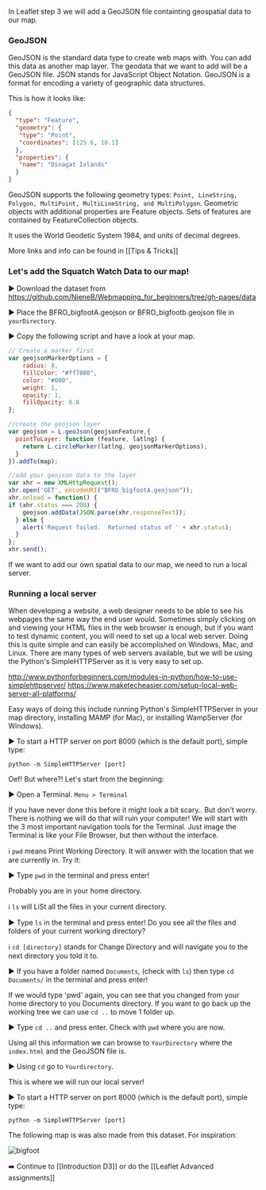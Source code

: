 In Leaflet step 3 we will add a GeoJSON file containting geospatial data to our map.

### GeoJSON
GeoJSON is the standard data type to create web maps with. You can add this data as another map layer.
The geodata that we want to add will be a GeoJSON file. JSON stands for JavaScript Object Notation. GeoJSON is a format for encoding a variety of geographic data structures.

This is how it looks like:

``` JSON
{
  "type": "Feature",
  "geometry": {
   "type": "Point",
   "coordinates": [125.6, 10.1]
  },
  "properties": {
   "name": "Dinagat Islands"
  }
}
```

GeoJSON supports the following geometry types: `Point, LineString, Polygon, MultiPoint, MultiLineString, and MultiPolygon`. Geometric objects with additional properties are Feature objects. Sets of features are contained by FeatureCollection objects.

It uses the World Geodetic System 1984, and units of decimal degrees.

More links and info can be found in [[Tips & Tricks]]


### Let's add the Squatch Watch Data to our map!

:arrow_forward: Download the dataset from https://github.com/NieneB/Webmapping_for_beginners/tree/gh-pages/data

:arrow_forward: Place the BFRO_bigfootA.geojson or BFRO_bigfootb.geojson file in `yourDirectory`.

:arrow_forward: Copy the following script and have a look at your map.

``` js
// Create a marker first
var geojsonMarkerOptions = {
    radius: 8,
    fillColor: "#ff7800",
    color: "#000",
    weight: 1,
    opacity: 1,
    fillOpacity: 0.8
};

//create the geojson layer
var geojson = L.geoJson(geojsonFeature,{
  pointToLayer: function (feature, latlng) {
    return L.circleMarker(latlng, geojsonMarkerOptions);
  }
}).addTo(map);

//add your geojson data to the layer
var xhr = new XMLHttpRequest();
xhr.open('GET', encodeURI("BFRO_bigfootA.geojson"));
xhr.onload = function() {
if (xhr.status === 200) {
    geojson.addData(JSON.parse(xhr.responseText));
  } else {
    alert('Request failed.  Returned status of ' + xhr.status);
  }
};
xhr.send();
```

If we want to add our own spatial data to our map, we need to run a local server.

### Running a local server

When developing a website, a web designer needs to be able to see his webpages the same way the end user would. Sometimes simply clicking on and viewing your HTML files in the web browser is enough, but if you want to test dynamic content, you will need to set up a local web server. Doing this is quite simple and can easily be accomplished on Windows, Mac, and Linux. There are many types of web servers available, but we will be using the Python's SimpleHTTPServer as it is very easy to set up.

http://www.pythonforbeginners.com/modules-in-python/how-to-use-simplehttpserver/
https://www.maketecheasier.com/setup-local-web-server-all-platforms/



Easy ways of doing this include running Python's SimpleHTTPServer in your map directory, installing MAMP (for Mac), or installing WampServer (for Windows). 

:arrow_forward: To start a HTTP server on port 8000 (which is the default port), simple type:

```
python -m SimpleHTTPServer [port]
```

Oef! But where?! 
Let's start from the beginning:

 :arrow_forward: Open a Terminal. `Menu > Terminal`

If you have never done this before it might look a bit scary.. But don't worry. There is nothing we will do that will ruin your computer! We will start with the 3 most important navigation tools for the Terminal. Just image the Terminal is like your File Browser, but then without the interface.

:information_source: `pwd` means Print Working Directory. It will answer with the location that we are currently in. Try it:

:arrow_forward: Type `pwd` in the terminal and press enter! 

Probably you are in your home directory. 

:information_source: `ls` will LiSt all the files in your current directory. 

:arrow_forward: Type `ls` in the terminal and press enter! Do you see all the files and folders of your current working directory?

:information_source: `cd [directory]` stands for Change Directory and will navigate you to the next directory you told it to. 

:arrow_forward: If you have a folder named `Documents`, (check with `ls`) then type `cd Documents/` in the terminal and press enter! 

If we would type 'pwd' again, you can see that you changed from your home directory to you Documents directory. 
If you want to go back up the working tree we can use `cd ..` to move 1 folder up.

:arrow_forward: Type `cd ..` and press enter. Check with `pwd` where you are now. 

Using all this information we can browse to `YourDirectory` where the `index.html` and the GeoJSON file is.

:arrow_forward: Using `cd` go to `Yourdirectory`. 

This is where we will run our local server! 

:arrow_forward: To start a HTTP server on port 8000 (which is the default port), simple type:

```
python -m SimpleHTTPServer [port]
```








The following map is was also made from this dataset. For inspiration:

![bigfoot](http://thumbnails.visually.netdna-cdn.com/SquatchWatch92YearsofBigfootSightingsintheUSandCanada_523b7482cc497.png)


:arrow_right: Continue to [[Introduction D3]] or do the [[Leaflet Advanced assignments]]

